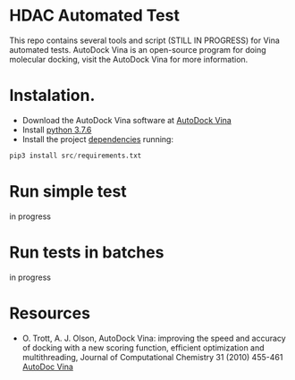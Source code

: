 # HDAC Automated Test
This repo contains several tools and script (STILL IN PROGRESS) for Vina automated tests. AutoDock Vina is an open-source program for doing molecular docking, visit the AutoDock Vina for more information. 

# Instalation.
- Download the AutoDock Vina software at [AutoDock Vina](https://vina.scripps.edu/downloads/)
- Install [python 3.7.6](https://www.python.org/downloads/release/python-376/)
- Install the project [dependencies](src/requirements.txt) running:
```python
pip3 install src/requirements.txt
```
# Run simple test
in progress

# Run tests in batches
in progress
# Resources
-  	O. Trott, A. J. Olson, AutoDock Vina: improving the speed and accuracy of docking with a new scoring function, efficient optimization and multithreading, Journal of Computational Chemistry 31 (2010) 455-461 [AutoDoc Vina](https://vina.scripps.edu/)